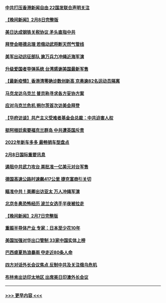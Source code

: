 #### [中共打压香港新闻自由   22国发联合声明关注](../pages/prog202/a103343481.md?t=02091701) 
#### [【晚间新闻】2月8日完整版](../pages/prog202/a103343381.md?t=02091701) 
#### [美日达成钢铁关税协议 矛头直指中共](../pages/prog202/a103343161.md?t=02091701) 
#### [拜登会晤德总理 若俄动武将断天然气管线](../pages/prog202/a103343189.md?t=02091701) 
#### [美军出动远征部队 逾万兵力冲绳近海军演](../pages/prog202/a103343156.md?t=02091701) 
#### [升级爱国者导弹系统 台湾感谢美国最新军售](../pages/prog202/a103343145.md?t=02091701) 
#### [【最新疫情】香港清零确诊数创新高 京奥逾82名运动员隔离](../pages/prog202/a103343049.md?t=02091701) 
#### [马克龙访乌克兰 普京称寻求各方妥协方案](../pages/prog202/a103342954.md?t=02091701) 
#### [应对乌克兰危机 朔尔茨首次访美会拜登](../pages/prog202/a103342947.md?t=02091701) 
#### [【华府访谈】共产主义受难者基金会总裁：中共迫害人权](../pages/prog202/a103342930.md?t=02091701) 
#### [挺阿根廷索要福克兰群岛 中共遭英国斥责](../pages/prog202/a103342790.md?t=02091701) 
#### [2022年新车多多 最畅销车型盘点](../pages/prog202/a103342839.md?t=02091701) 
#### [2月8日国际重要讯息](../pages/prog202/a103342672.md?t=02091701) 
#### [遏阻中共武力攻台 美批准一亿美元对台军售](../pages/prog202/a103342662.md?t=02091701) 
#### [德国高速公路时速飙417公里 捷克富商引关切](../pages/prog202/a103342520.md?t=02091701) 
#### [瞄准中共！美卿出访亚太 万人冲绳军演](../pages/prog202/a103342575.md?t=02091701) 
#### [北京冬奥恐怖经历 波兰女选手半夜被拉走](../pages/prog202/a103342532.md?t=02091701) 
#### [【晚间新闻】2月7日完整版](../pages/prog202/a103342375.md?t=02091701) 
#### [重振半导体产业 专家：日本至少花10年](../pages/prog202/a103342468.md?t=02091701) 
#### [美国加强对华出口管制 33家中国实体上榜](../pages/prog202/a103342431.md?t=02091701) 
#### [巴西盛夏热浪暴雨 夺走近80条人命](../pages/prog202/a103342430.md?t=02091701) 
#### [四方对话外长会议焦点 反制中共及关注俄乌危机](../pages/prog202/a103342397.md?t=02091701) 
#### [布林肯出访印太地区 出席美日印澳外长会议](../pages/prog202/a103342233.md?t=02091701) 

----
#### [ >>> 更早内容 <<< ](../indexes/prog202-earlier.md)
